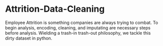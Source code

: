 # Attrition-Data-Cleaning
Employee Attrition is something companies are always trying to combat. To begin analysis, encoding, cleaning, and imputating are necessary steps before analysis. Wielding a trash-in trash-out philosophy, we tackle this dirty dataset in python.
